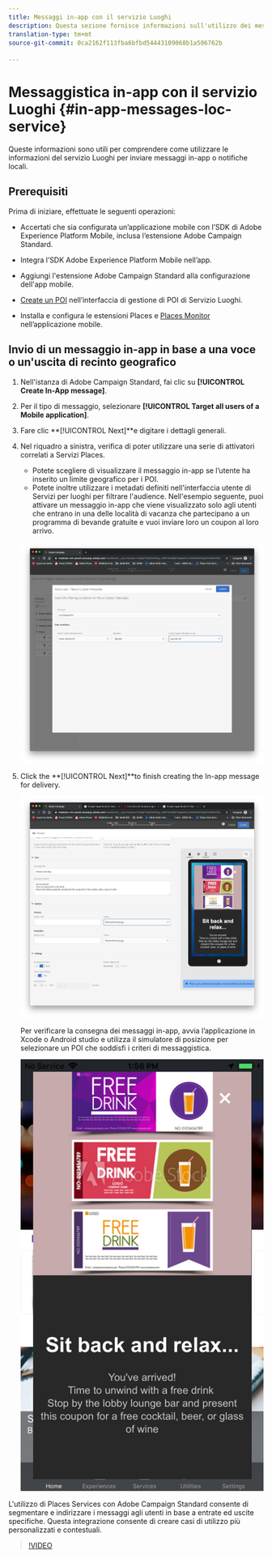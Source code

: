 ```yaml
---
title: Messaggi in-app con il servizio Luoghi
description: Questa sezione fornisce informazioni sull'utilizzo dei messaggi push in Campaign Standard con messaggi in-app in Campaign Standard.
translation-type: tm+mt
source-git-commit: 0ca2162f113fba6bfbd54443109068b1a506762b

---
```



# Messaggistica in-app con il servizio Luoghi {#in-app-messages-loc-service}

Queste informazioni sono utili per comprendere come utilizzare le informazioni del servizio Luoghi per inviare messaggi in-app o notifiche locali.

## Prerequisiti 

Prima di iniziare, effettuate le seguenti operazioni:

* Accertati che sia configurata un’applicazione mobile con l’SDK di Adobe Experience Platform Mobile, inclusa l’estensione [](https://aep-sdks.gitbook.io/docs/using-mobile-extensions/adobe-campaign-standard)Adobe Campaign Standard.

* Integra l’SDK [](https://aep-sdks.gitbook.io/docs/getting-started/get-the-sdk) Adobe Experience Platform Mobile nell’app.
* Aggiungi l&#39;estensione [](https://aep-sdks.gitbook.io/docs/using-mobile-extensions/adobe-campaign-standard) Adobe Campaign Standard alla configurazione dell&#39;app mobile.

* [Create un POI](/help/poi-mgmt-ui/create-a-poi-ui.md) nell’interfaccia di gestione di POI di Servizio Luoghi.

* Installa e configura le estensioni [](/help/places-ext-aep-sdks/places-extension/places-extension.md) Places e [Places Monitor](/help/places-ext-aep-sdks/places-monitor-extension/places-monitor-extension.md) nell’applicazione mobile.

## Invio di un messaggio in-app in base a una voce o un&#39;uscita di recinto geografico

1. Nell&#39;istanza di Adobe Campaign Standard, fai clic su **[!UICONTROL Create In-App message]**.
1. Per il tipo di messaggio, selezionare **[!UICONTROL Target all users of a Mobile application]**.
1. Fare clic **[!UICONTROL Next]**e digitare i dettagli generali.
1. Nel riquadro a sinistra, verifica di poter utilizzare una serie di attivatori correlati a Servizi Places.

   * Potete scegliere di visualizzare il messaggio in-app se l’utente ha inserito un limite geografico per i POI.
   * Potete inoltre utilizzare i metadati definiti nell&#39;interfaccia utente di Servizi per luoghi per filtrare l&#39;audience.
   Nell&#39;esempio seguente, puoi attivare un messaggio in-app che viene visualizzato solo agli utenti che entrano in una delle località di vacanza che partecipano a un programma di bevande gratuite e vuoi inviare loro un coupon al loro arrivo.

   ![&quot;Metadati Luoghi messaggio in-app&quot;](/help/assets/last-entered-vacation.png)

1. Click the **[!UICONTROL Next]**to finish creating the In-app message for delivery.

   ![&quot;create a event&quot;](/help/assets/prepare-ACS.png)

   Per verificare la consegna dei messaggi in-app, avvia l’applicazione in Xcode o Android studio e utilizza il simulatore di posizione per selezionare un POI che soddisfi i criteri di messaggistica.

   ![&quot;buono da bere&quot;](/help/assets/drink-coupon-on-app.png)

L&#39;utilizzo di Places Services con Adobe Campaign Standard consente di segmentare e indirizzare i messaggi agli utenti in base a entrate ed uscite specifiche. Questa integrazione consente di creare casi di utilizzo più personalizzati e contestuali.

>[!VIDEO](https://www.youtube.com/watch?v=ikiTTQw9c-o)
